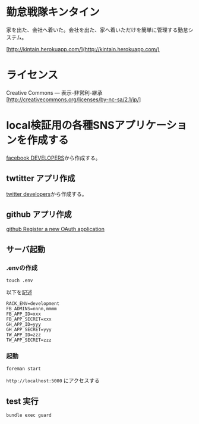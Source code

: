 # 勤怠戦隊キンタイン

家を出た、会社へ着いた。会社を出た、家へ着いただけを簡単に管理する勤怠システム。

[http://kintain.herokuapp.com/](http://kintain.herokuapp.com/)


# ライセンス

Creative Commons — 表示-非営利-継承[http://creativecommons.org/licenses/by-nc-sa/2.1/jp/]


# local検証用の各種SNSアプリケーションを作成する

[facebook DEVELOPERS](https://developers.facebook.com/apps)から作成する。

## twtitter アプリ作成

[twitter developers](https://dev.twitter.com/apps/new)から作成する。

## github アプリ作成

[github Register a new OAuth application](https://github.com/settings/applications/new)

## サーバ起動

### .envの作成

```
touch .env
```

以下を記述

```
RACK_ENV=development
FB_ADMINS=nnnn,mmmm
FB_APP_ID=xxx
FB_APP_SECRET=xxx
GH_APP_ID=yyy
GH_APP_SECRET=yyy
TW_APP_ID=zzz
TW_APP_SECRET=zzz

```

### 起動

```
foreman start
```

```http://localhost:5000``` にアクセスする


## test 実行

```
bundle exec guard
```

